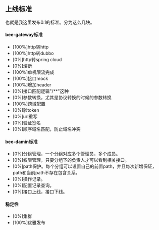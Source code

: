 ## 上线标准

也就是我这里发布0.1的标准。分为这么几块。

#### bee-gateway标准
* [100%]http转http
* [100%]http转dubbo
* [0%]http转spring cloud
* [0%]熔断
* [100%]单机限流完成
* [100%]接口mock
* [100%]增加header
* [0%]接口匹配逻辑"/**"这种
* [0%]参数转换，尤其是协议转换的时候的参数转换
* [100%]跨域配置
* [0%]验token
* [0%]url重写
* [0%]验证签名
* [0%]顺序域名匹配，防止域名冲突

#### bee-damin标准
* [0%]分组管理，一个分组对应多个管理员，多个成员。
* [0%]权限管理，只要分组下的负责人才可以看到相关接口。
* [0%]path保护。每个分组可以设置自己的前置path，并且每次新增保证，path和当前path不存在包含关系。
* [0%]操作记录。
* [0%]配置记录查询。
* [0%]接口上线，接口下线。

#### 稳定性
* [0%]集群
* [100%]优雅发布